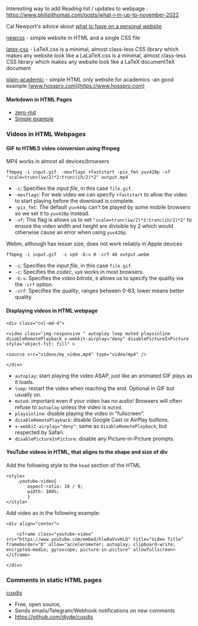 


Interesting way to add  Reading list / updates to webpage : https://www.philipithomas.com/posts/what-i-m-up-to-november-2022

Cal Newport's advice about [what to have on a personal website](https://www.youtube.com/watch?v=xluJvqtn8Ks&t=4255s)


[newcss](https://www.github.com/xz/new.css)  -  simple website in HTML and a single CSS file

[latex-css](https://github.com/vincentdoerig/latex-css)  - LaTeX.css is a minimal, almost class-less CSS library which makes any website look like a LaLaTeX.css is a minimal, almost class-less CSS library which makes any website look like a LaTeX documentTeX document

[plain-academic](https://github.com/mavroudisv/plain-academic) -  simple HTML only website for academics
		-an good example [www.hosspro.com](https://www.hosspro.com)

#### Markdown in HTML Pages
 - [zero-md](https://zerodevx.github.io/zero-md/)
 -  [Simple example](https://github.com/zhlicen/md.htm)

### Videos in HTML Webpages

#### GIF to HTML5 video conversion using ffmpeg

MP4 works in almost all devices/browsers
```
ffmpeg -i input.gif  -movflags +faststart -pix_fmt yuv420p -vf "scale=trunc(iw/2)*2:trunc(ih/2)*2" output.mp4
```
-   `-i`: Specifies the _input file_, in this case `file.gif`.
-   `-movflags`: For web video we can specify `+faststart` to allow the video to start playing before the download is complete.
-   `-pix_fmt`: The default `yuv444p` can't be played by some mobile browsers so we set it to `yuv420p` instead.
-   `-vf`: This flag is allows us to set `"scale=trunc(iw/2)*2:trunc(ih/2)*2"` to ensure the video width and height are divisible by 2 which would otherwise cause an error when using `yuv420p`.

Webm, although has lesser size, does not work reliably in Apple devices
```
ffmpeg -i input.gif  -c vp9 -b:v 0 -crf 40 output.webm

```
-   `-i`: Specifies the _input file_, in this case `file.gif`.
-   `-c`: Specifies the _codec_, `vp9` works in most browsers.
-   `-b:v`: Specifies the _video bitrate_, `0` allows us to specify the quality via the `-crf` option.
-   `-crf`: Specifies the _quality_, ranges between 0-63, lower means better quality.

#### Displaying videos in HTML webpage 
```
<div class="col-md-4">

<video class="img-responsive " autoplay loop muted playsinline disableRemotePlayback x-webkit-airplay="deny" disablePictureInPicture style="object-fit: fill" >

<source src="videos/my_video.mp4" type="video/mp4" />

</div>
```
-   `autoplay`: start playing the video ASAP, just like an animated GIF plays as it loads.
-   `loop`: restart the video when reaching the end. Optional in GIF but usually on.
-   `muted`: important even if your video has no audio! Browsers will often refuse to `autoplay` unless the video is `muted`.
-   `playsinline`: disable playing the video in “fullscreen”.
-   `disableRemotePlayback`: disable Google Cast or AirPlay buttons.
-   `x-webkit-airplay="deny"`: same as `disableRemotePlayback`, but respected by Safari.
-   `disablePictureInPicture`: disable any Picture-in-Picture prompts.

#### YouTube videos in HTML, that aligns to the shape and size of div

Add the following style to the `head` section of the HTML
```
<style>
	.youtube-video{
		aspect-ratio: 16 / 9;
		width: 100%;
		}
</style>
```

Add video as in the following example:
```
<div align="center">

	<iframe class="youtube-video" src="https://www.youtube.com/embed/hlw0aVvvHLQ" title="Video Title" frameborder="0" allow="accelerometer; autoplay; clipboard-write; encrypted-media; gyroscope; picture-in-picture" allowfullscreen>
</iframe>

</div>
```


### Comments in static HTML pages
[cusdis](https://cusdis.com)
- Free, open source, 
- Sends emails/Telegram/Webhook notifications on new comments
- https://github.com/djyde/cusdis
